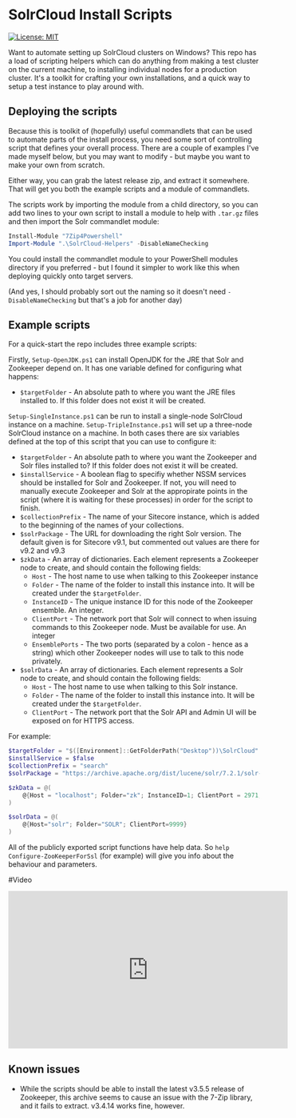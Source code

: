 # SolrCloud Install Scripts

[![License: MIT](https://img.shields.io/badge/License-MIT-yellow.svg)](https://opensource.org/licenses/MIT)

Want to automate setting up SolrCloud clusters on Windows? This repo has a load of scripting helpers which can do anything
from making a test cluster on the current machine, to installing individual nodes for a production cluster. It's a toolkit
for crafting your own installations, and a quick way to setup a test instance to play around with.

## Deploying the scripts

Because this is toolkit of (hopefully) useful commandlets that can be used to automate parts of the install process, you need
some sort of controlling script that defines your overall process. There are a couple of examples I've made myself below,
but you may want to modify - but maybe you want to make your own from scratch.

Either way, you can grab the latest release zip, and extract it somewhere. That will get you both the example scripts
and a module of commandlets.

The scripts work by importing the module from a child directory, so you can add two lines to your own script to install
a module to help with `.tar.gz` files and then import the Solr commandlet module:

```Powershell
Install-Module "7Zip4Powershell"
Import-Module ".\SolrCloud-Helpers" -DisableNameChecking
```

You could install the commandlet module to your PowerShell modules directory if you preferred - but I found it simpler
to work like this when deploying quickly onto target servers.

(And yes, I should probably sort out the naming so it doesn't need `-DisableNameChecking` but that's a job for another day)

## Example scripts

For a quick-start the repo includes three example scripts:

Firstly, `Setup-OpenJDK.ps1` can install OpenJDK for the JRE that Solr and Zookeeper depend on. It has one variable defined for configuring
what happens:

* `$targetFolder` - An absolute path to where you want the JRE files installed to. If this folder does not exist it will be
  created.

`Setup-SingleInstance.ps1` can be run to install a single-node SolrCloud instance on a machine. `Setup-TripleInstance.ps1`
will set up a three-node SolrCloud instance on a machine. In both cases there are six variables defined at the top of this script
that you can use to configure it:

* `$targetFolder` - An absolute path to where you want the Zookeeper and Solr files installed to? If this folder does not exist
  it will be created.
* `$installService` - A boolean flag to specifiy whether NSSM services should be installed for Solr and Zookeeper. If not, you
  will need to manually execute Zookeeper and Solr at the appropirate points in the script (where it is waiting for these processes) 
  in order for the script to finish.
* `$collectionPrefix` - The name of your Sitecore instance, which is added to the beginning of the names of your collections.
* `$solrPackage` - The URL for downloading the right Solr version. The default given is for Sitecore v9.1, but commented out values
  are there for v9.2 and v9.3
* `$zkData` - An array of dictionaries. Each element represents a Zookeeper node to create, and should contain the following
  fields:
   * `Host` - The host name to use when talking to this Zookeeper instance
   * `Folder` - The name of the folder to install this instance into. It will be created under the `$targetFolder`.
   * `InstanceID` - The unique instance ID for this node of the Zookeeper ensemble. An integer.
   * `ClientPort` - The network port that Solr will connect to when issuing commands to this Zookeeper node. Must be available
     for use. An integer
   * `EnsemblePorts` - The two ports (separated by a colon - hence as a string) which other Zookeeper nodes will use to talk to
     this node privately.
* `$solrData` - An array of dictionaries. Each element represents a Solr node to create, and should contain the following fields:
   * `Host` - The host name to use when talking to this Solr instance.
   * `Folder` - The name of the folder to install this instance into. It will be created under the `$targetFolder`.
   * `ClientPort` - The network port that the Solr API and Admin UI will be exposed on for HTTPS access.

For example:

```powershell
$targetFolder = "$([Environment]::GetFolderPath("Desktop"))\SolrCloud"
$installService = $false
$collectionPrefix = "search"
$solrPackage = "https://archive.apache.org/dist/lucene/solr/7.2.1/solr-7.2.1.zip" # For Sitecore v9.1

$zkData = @(
	@{Host = "localhost"; Folder="zk"; InstanceID=1; ClientPort = 2971; EnsemblePorts="2981:2991"}
)

$solrData = @(
	@{Host="solr"; Folder="SOLR"; ClientPort=9999}
)
```

All of the publicly exported script functions have help data. So `help Configure-ZooKeeperForSsl` (for example) will give you info about
the behaviour and parameters.

#Video
<iframe width="560" height="315" src="https://www.youtube.com/embed/C7HZWmXeXdQ" frameborder="0" allow="accelerometer; autoplay; clipboard-write; encrypted-media; gyroscope; picture-in-picture" allowfullscreen></iframe>

## Known issues

* While the scripts should be able to install the latest v3.5.5 release of Zookeeper, this archive seems to cause an issue with the
  7-Zip library, and it fails to extract. v3.4.14 works fine, however.
